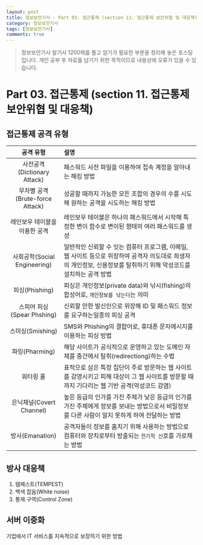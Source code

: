```yaml
---
layout: post
title: 정보보안기사 - Part 03. 접근통제 (section 11. 접근통제 보안위협 및 대응책)
category: 정보보안기사
tags: [정보보안기사]
comments: true
---
```

> 정보보안기사 알기사 1200제를 풀고 암기가 필요한 부분을 정리해 놓은 포스팅입니다.
개인 공부 후 자료를 남기기 위한 목적이므로 내용상에 오류가 있을 수 있습니다.

# Part 03. 접근통제 (section 11. 접근통제 보안위협 및 대응책)
## 접근통제 공격 유형

| 공격 유형 | 설명 |
|:-----:|:-----|
| 사전공격(Dictionary Attack) | 패스워드 사전 파일을 이용하여 접속 계정을 알아내는 해킹 방법 |
| 무차별 공격(Brute-force Attack) | 성공할 때까지 가능한 모든 조합의 경우의 수를 시도해 원하는 공격을 시도하는 해킹 방법 |
| 레인보우 테이블을 이용한 공격 | 레인보우 테이블은 하나의 패스워드에서 시작해 특정한 변이 함수로 변이된 형태의 여러 패스워드를 생성 |
| 사회공학(Social Engineering) | 일반적인 신뢰할 수 잇는 컴퓨터 프로그램, 이메일, 웹 사이트 등으로 위장하여 공격자 의도대로 희생자의 개인정보, 신용정보를 탈취하기 위해 악성코드를 설치하는 공격 방법 |
| 피싱(Phishing) | 피싱은 개인정보(private data)와 낚시(fishing)의 합성어로, `개인정보를 낚는다`는 의미 |
| 스피어 피싱(Spear Phshing) | 신뢰할 만한 발신인으로 위장해 ID 및 패스워드 정보를 요구하는일종의 피싱 공격 |
| 스미싱(Smishing) | SMS와 Phishing의 결합어로, 휴대폰 문자메시지를 이용하는 피싱 방법 |
| 파밍(Pharming) | 해당 사이트가 공식적으로 운영하고 있는 도메인 자체를 중간에서 탈취(redirectiong)하는 수법 |
| 워터링 홀 | 표적으로 삼은 특정 집단이 주로 방문하는 웹 사이트를 감영시키고 피해 대상이 그 웹 사이트를 방문할 때까지 기다리는 웹 기반 공격(악성코드 감염) |
| 은닉채널(Covert Channel) | 높은 등급의 인가를 가진 주체가 낮은 등급의 인가를 가진 주체에게 정보를 보내는 방법으로서 비밀정보를 다른 사람이 알지 못하게 하여 전달하는 방법 |
| 방사(Emanation) | 공격자들이 정보를 훔치기 위해 사용하는 방법으로 컴퓨터와 장치로부터 방출되는 `전기적 신`호를 가로채는 방법 |

## 방사 대응책
1. 템페스트(TEMPEST)
2. 백색 잡음(White noise)
3. 통제 구역(Control Zone)

## 서버 이중화
기업에서 IT 서비스를 지속적으로 보장하기 위한 방법
